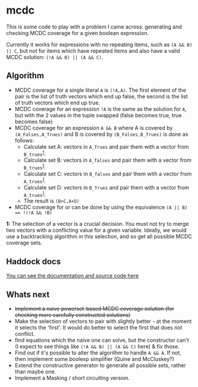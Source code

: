 # mcdc

This is some code to play with a problem I came across: generating and checking MCDC coverage for a given boolean expression.

Currently it works for expressions with no repeating items, such as `(A && B) || C`, but not for items which have repeated items and also have a valid MCDC solution: `(!A && B) || (A && C)`. 

## Algorithm

* MCDC coverage for a single literal `A` is `(!A,A)`. The first element of the pair is the list of truth vectors which end up false, the second is the list of truth vectors which end up true.
* MCDC coverage for an expression `!A` is the same as the solution for `A`, but with the 2 values in the tuple swapped (false becomes true, true becomes false)
* MCDC coverage for an expression `A && B` where A is covered by `(A_Falses,A_Trues)` and B is covered by `(B_Falses,B_Trues)` is done as follows:
  * Calculate set A: vectors in `A_Trues` and pair them with a vector from `B_trues`<sup>[1](#vector-selection)</sup>.
  * Calculate set B: vectors in `A_falses` and pair them with a vector from `B_trues`<sup>[1](#vector-selection)</sup>.
  * Calculate set C: vectors in `B_falses` and pair them with a vector from `A_trues`<sup>[1](#vector-selection)</sup>.
  * Calculate set D: vectors in `B_Trues` and pair them with a vector from `A_trues`<sup>[1](#vector-selection)</sup>.
  * The result is `(B+C,A+D)`
* MCDC coverage for or can be done by using the equivalence `(A || B) == !(!A && !B)`

<b id='vector-selection'>1:</b> The selection of a vector is a crucial decision. You must not try to merge two vectors with a conflicting value for a given variable. Ideally, we would use a backtracking algorithm in this selection, and so get all possible MCDC coverage sets.

## Haddock docs

[You can see the documentation and source code here](https://tocklime.github.io/mcdc-problem/index.html)

## Whats next

* ~~Implement a naive powerset-based MCDC coverage solution (for checking more carefully constructed solutions)~~
* Make the selection of vectors to pair with slightly better - at the moment it selects the 'first'. It would do better to select the first that does not conflict.
* find equations which the naive one can solve, but the constructor can't (I expect to see things like `(!A && B) || (A && C)` here) & fix those. 
* Find out if it's possible to alter the algorithm to handle `A && A`. If not, then implement some boolexp simplifier (Quine and McCluskey?)
* Extend the constructive generator to generate all possible sets, rather than maybe one.
* Implement a Masking / short circuiting version.

